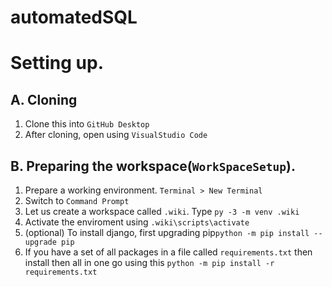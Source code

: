 # automatedSQL


# Setting up.

## A. Cloning
1. Clone this into `GitHub Desktop`
2. After cloning, open using `VisualStudio Code`

## B. Preparing the workspace(`WorkSpaceSetup`).
1. Prepare a working environment. `Terminal > New Terminal`
2. Switch to `Command Prompt`
3. Let us create a workspace called `.wiki`. Type `py -3 -m venv .wiki`
4. Activate the enviroment using `.wiki\scripts\activate`
5. (optional) To install django, first upgrading pip`python -m pip install --upgrade pip`
6. If you have a set of all packages in a file called `requirements.txt` then install then all in one go using this `python -m pip install -r requirements.txt` 
